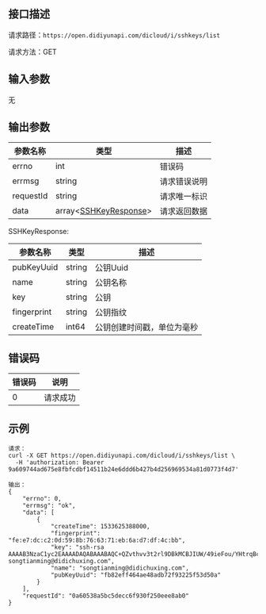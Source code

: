 ## 接口描述
请求路径：`https://open.didiyunapi.com/dicloud/i/sshkeys/list`

请求方法：GET
## 输入参数
无


## 输出参数
|参数名称  | 类型 | 描述 |
|--------|-----|-----|
|errno | int  |错误码 |
|errmsg|string|请求错误说明   |
|requestId |string|请求唯一标识 |
|data | array<[SSHKeyResponse](#SSHKeyResponse)>   | 请求返回数据| 

<span id="SSHKeyResponse"></span>
SSHKeyResponse:

|参数名称  | 类型 | 描述|
|--------|-----|-----|
| pubKeyUuid | string  |  公钥Uuid |
| name | string | 公钥名称 |
| key | string  |  公钥  |
| fingerprint | string  |  公钥指纹 |
| createTime | int64  |  公钥创建时间戳，单位为毫秒 |


## 错误码
|错误码 | 说明    |
|------|--------|
| 0    | 请求成功  |

## 示例

```
请求：
curl -X GET https://open.didiyunapi.com/dicloud/i/sshkeys/list \
  -H 'authorization: Bearer 9a609744ad675e8fbfcdbf14511b24e6ddd6b427b4d256969534a81d0773f4d7' 

输出：
{
	"errno": 0,
	"errmsg": "ok",
	"data": [
		{
			"createTime": 1533625388000,
			"fingerprint": "fe:e7:dc:c2:0d:59:8b:76:63:71:eb:6a:d7:df:4c:bb",
			"key": "ssh-rsa AAAAB3NzaC1yc2EAAAADAQABAAABAQC+QZvthvv3t2rl9DBkMCBJIUW/49ieFou/YHtrqBcWfKaZelcC/UBYTZRnBtmuiAjKdal1G7z92GktQSdBCgKz6to+5LLBf65dCiaqbU01xDkaG0/okSIEyySMH7g2PedrplGk+M/AMsQc7nEo32/l9+HywpN3G/VFRns5GgECRXpN2mh0V2flQry+90xPBVut9zSBCE33tFu4R5iwQRvYW86NG1alyeSYfaTfpcPfH2bpBcfZxhkl4XWsvPMx6vb7O4oUvqaHhbTSsZuauMzzNKPnuqPoyYBkBZ+HmDMV1S/1dnm735jHIRzL39uwybAaaUvBmmLDavnfKQxkJGCH songtianming@didichuxing.com",
			"name": "songtianming@didichuxing.com",
			"pubKeyUuid": "fb82eff464ae48adb72f93225f53d50a"
		}
	],
	"requestId": "0a60538a5bc5decc6f930f250eee8ab0"
}
```